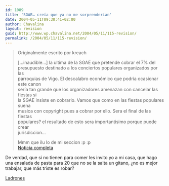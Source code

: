 ```yaml
---
id: 1089
title: 'SGAE… creía que ya no me sorprenderían'
date: 2004-05-11T09:30:41+02:00
author: Chavalina
layout: revision
guid: http://www.wp.chavalina.net/2004/05/11/115-revision/
permalink: /2004/05/11/115-revision/
---
```

> <p class="cita">
>   Originalmente escrito por <span class="alguien">kreach</span>
> </p>
> 
> 
> 
> […inaudible…] la ultima de la SGAE que pretende cobrar el 7% del  
> presupuesto destinado a los conciertos populares organizados por las  
> parroquias de Vigo. El descalabro económico que podría ocasionar este canon  
> sería tan grande que los organizadores amenazan con cancelar las fiestas si  
> la SGAE insiste en cobrarlo. Vamos que como en las fiestas populares suena  
> musica con copyright pues a cobrar por ello. Sera el final de las fiestas  
> populares? el resultado de esto sera importantisimo porque puede crear  
> jurisdiccion…
> 
> Mmm que ilu lo de mi seccion :p :p  
> <a href=http://www.lavozdegalicia.es/ed\_vigo/index.htm target="\_blank">Noticia completa</a>

De verdad, que si no tienen para comer les invito yo a mi casa, que hago una ensalada de pasta para 20 que no se la salta un gitano, &iquest;no es mejor trabajar, que más triste es robar?

<a href=http://www.sgae.es>Ladrones</a>
